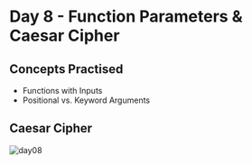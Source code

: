 # Day 8 - Function Parameters & Caesar Cipher
## Concepts Practised
- Functions with Inputs
- Positional vs. Keyword Arguments
## Caesar Cipher
![day08](https://user-images.githubusercontent.com/98851253/154520105-abaafffe-fbcb-4f68-bfc8-a9bea12e2bc9.gif)
